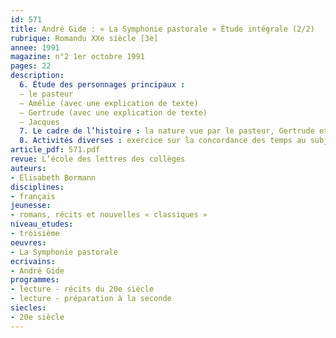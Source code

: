 ```yaml
---
id: 571
title: André Gide : « La Symphonie pastorale » Étude intégrale (2/2) 
rubrique: Romandu XXe siècle [3e]
annee: 1991
magazine: n°2 1er octobre 1991
pages: 22
description: 
  6. Étude des personnages principaux :
  – le pasteur
  – Amélie (avec une explication de texte)
  – Gertrude (avec une explication de texte)
  – Jacques
  7. Le cadre de l’histoire : la nature vue par le pasteur, Gertrude et la nature
  8. Activités diverses : exercice sur la concordance des temps au subjonctif, composition française (sujet d’imagination), comparaison du roman avec le film
article_pdf: 571.pdf
revue: L’école des lettres des collèges
auteurs:
- Élisabeth Bormann
disciplines:
- français
jeunesse:
- romans, récits et nouvelles « classiques »
niveau_etudes:
- troisième
oeuvres:
- La Symphonie pastorale
ecrivains:
- André Gide
programmes:
- lecture - récits du 20e siècle
- lecture - préparation à la seconde
siecles:
- 20e siècle
---
```

